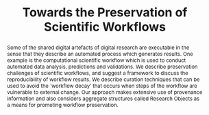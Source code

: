---
abstract: Some of the shared digital artefacts of digital research are executable
  in the sense that they describe an automated process which generates results. One
  example is the computational scientific workflow which is used to conduct automated
  data analysis, predictions and validations. We describe preservation challenges
  of scientific workflows, and suggest a framework to discuss the reproducibility
  of workflow results. We describe curation techniques that can be used to avoid the
  `workflow decay' that occurs when steps of the workflow are vulnerable to external
  change. Our approach makes extensive use of provenance information and also considers
  aggregate structures called Research Objects as a means for promoting workflow preservation.
creators:
- Hettne, Kristina
- Goble, Carole
- Gómez-Pérez, José Manuel
- Klyne, Graham
- De Roure, David
- Roos, Marco
- Ruiz, José Enrique
- Missier, Paolo
- Belhajjame, Khalid
- Palma, Raúl
date: null
document_url: https://services.phaidra.univie.ac.at/api/object/o:294253/download
grand_parent: iPRES
institutions: []
keywords:
- singapore
landing_page_url: https://phaidra.univie.ac.at/o:294253
language: eng
layout: publication
license: CC BY-SA 3.0 AT
notes_url: null
parent: iPRES 2011
presentation_url: null
publication_type: paper
size: 680114
source_name: iPRES
title: Towards the Preservation of Scientific Workflows
year: 2011
---
